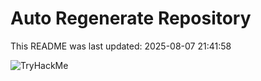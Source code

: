 # Auto Regenerate Repository

This README was last updated: 2025-08-07 21:41:58

 ![TryHackMe](https://tryhackme.com/badge/533634)